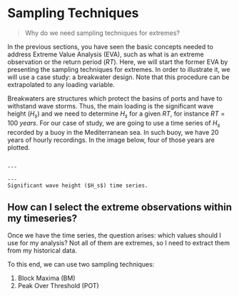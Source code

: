
# Sampling Techniques

> Why do we need sampling techniques for extremes?

In the previous sections, you have seen the basic concepts needed to address Extreme Value Analysis (EVA), such as what is an extreme observation or the return period ($RT$). Here, we will start the former EVA by presenting the sampling techniques for extremes. In order to illustrate it, we will use a case study: a breakwater design. Note that this procedure can be extrapolated to any loading variable.

Breakwaters are structures which protect the basins of ports and have to withstand wave storms. Thus, the main loading is the significant wave height ($H_s$) and we need to determine $H_s$ for a given $RT$, for instance $RT = 100\ years$. For our case of study, we are going to use a time series of $H_s$ recorded by a buoy in the Mediterranean sea. In such buoy, we have 20 years of hourly recordings. In the image below, four of those years are plotted.

```{figure} ../figures/EVA/timeSeries.png

---

---
Significant wave height ($H_s$) time series.
```

## How can I select the extreme observations within my timeseries?

Once we have the time series, the question arises: which values should I use for my analysis? Not all of them are extremes, so I need to extract them from my historical data.

To this end, we can use two sampling techniques:
1. Block Maxima (BM)
2. Peak Over Threshold (POT)